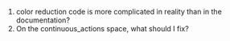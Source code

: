 1. color reduction code is more complicated in reality than in the documentation?
2. On the continuous_actions space, what should I fix?
